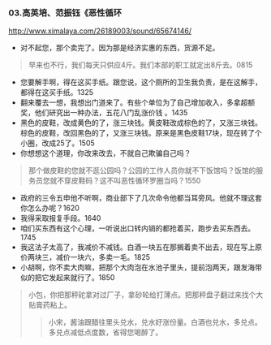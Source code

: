 ### 03.高英培、范振钰《恶性循环
http://www.ximalaya.com/26189003/sound/65674146/
- 对不起您，那个卖完了。因为那是经济实惠的东西，货源不足。
>早来也不行，我们每天只供应4斤。我们本部的职工就定出8斤去。0815
- 您要解手啊，得在这买手纸。跟您说，这个厕所的卫生我负责，是在这解手，都得在这买手纸。1325
- 翻来覆去一想，我想出门道来了。有些个单位为了自己增加收入，多拿超额奖，他们研究出一种办法，五花八门乱涨价钱 。1435
- 黑色的皮鞋，改成黄色的了，涨三块钱。黄皮鞋改成棕色的了，又涨三块钱。棕色的皮鞋，改回黑色的了，又涨三块钱。原来是黑色皮鞋17块，现在转了个小圈，改成25了。1505
- 你想想这个道理，你改来改去，不就自己欺骗自己吗？
>那个做皮鞋的您就不逛公园吗？公园的工作人员你就不下饭馆吗？饭馆的服务员您就不穿皮鞋码？这不叫恶性循环罗圈当吗？1550
- 政府的三令五申他不听啊，商业部下了几次命令他都当耳旁风。他就不理这套你怎么办呢？1620
- 我得采取报复手段。1640
- 咱们买东西有这个心理，一听说出口转内销的都抢着买，跑步去买东西去。1745
- 我这法子太高了，我减价不减钱。白酒一块五在那搁着卖不出去，现在写上原价两块三，减价一块六，多卖一毛。1825
- 小胡啊，你不卖大肉嘛，把那个大肉泡在水池子里头，提前泡两天，跟发海带似的把它发起来就行了。1850
>小包，你把那秤砣拿对过厂子，拿砂轮给打薄点。把那秤盘子翻过来找个大贴膏药粘上。
>>小宋，酱油跟醋往里头兑水，兑水好涨份量。白酒也兑水，多兑点。多兑点减低点度数，省得您喝醉了。